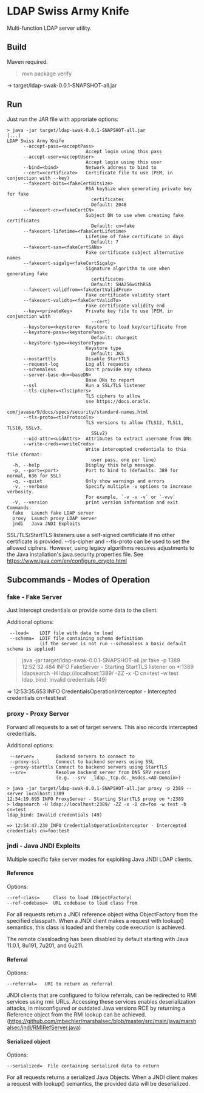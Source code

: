 # LDAP Swiss Army Knife

Multi-function LDAP server utility.

## Build

Maven required.
> mvn package verify

-> target/ldap-swak-0.0.1-SNAPSHOT-all.jar


## Run

Just run the JAR file with approriate options:
```
> java -jar target/ldap-swak-0.0.1-SNAPSHOT-all.jar 
[...]
LDAP Swiss Army Knife
      --accept-pass=<acceptPass>
                             Accept login using this pass
      --accept-user=<acceptUser>
                             Accept login using this user
      --bind=<bind>          Network address to bind to
      --cert=<certificate>   Certificate file to use (PEM, in conjunction with --key)
      --fakecert-bits=<fakeCertBitsize>
                             RSA keySize when generating private key for fake
                               certificates
                               Default: 2048
      --fakecert-cn=<fakeCertCN>
                             Subject DN to use when creating fake certificates
                               Default: cn=fake
      --fakecert-lifetime=<fakeCertLifetime>
                             Lifetime of fake certificate in days
                               Default: 7
      --fakecert-san=<fakeCertSANs>
                             Fake certificate subject alternative names
      --fakecert-sigalg=<fakeCertSigalg>
                             Signature algorithm to use when generating fake
                               certificates
                               Default: SHA256withRSA
      --fakecert-validfrom=<fakeCertValidFrom>
                             Fake certificate validity start
      --fakecert-validto=<fakeCertValidTo>
                             Fake certificate validity end
      --key=<privateKey>     Private key file to use (PEM, in conjunction with
                               --cert)
      --keystore=<keystore>  Keystore to load key/certificate from
      --keystore-pass=<keystorePass>
                               Default: changeit
      --keystore-type=<keystoreType>
                             Keystore type
                               Default: JKS
      --nostarttls           Disable StartTLS
      --request-log          Log all requests
      --schemaless           Don't provide any schema
      --server-base-dn=<baseDN>
                             Base DNs to report
      --ssl                  Run a SSL/TLS listener
      --tls-cipher=<tlsCiphers>
                             TLS ciphers to allow
                             see https://docs.oracle.
                               com/javase/9/docs/specs/security/standard-names.html
      --tls-proto=<tlsProtocols>
                             TLS versions to allow (TLS12, TLS11, TLS10, SSLv3,
                               SSLv2}
      --uid-attr=<uidAttrs>  Attributes to extract username from DNs
      --write-creds=<writeCreds>
                             Write intercepted credentials to this file (format:
                               user pass, one per line)
  -h, --help                 Display this help message.
  -p, --port=<port>          Port to bind to (defaults: 389 for normal, 636 for SSL)
  -q, --quiet                Only show warnings and errors
  -v, --verbose              Specify multiple -v options to increase verbosity.
                             For example, `-v -v -v` or `-vvv`
  -V, --version              print version information and exit
Commands:
  fake   Launch fake LDAP server
  proxy  Launch proxy LDAP server
  jndi   Java JNDI Exploits
```

SSL/TLS/StartTLS listeners use a self-signed certificiate if no other 
certificate is provided. --tls-cipher and --tls-proto can be used to 
set the allowed ciphers. However, using legacy algorithms requires 
adjustments to the Java installation's java.security.properties file.
See https://www.java.com/en/configure_crypto.html

## Subcommands - Modes of Operation

### fake - Fake Server
Just intercept credentials or provide some data to the client.

Additional options:
```
 --load=    LDIF file with data to load
 --schema=  LDIF file containing schema definition
            (if the server is not run --schemaless a basic default schema is applied)
```

> java -jar target/ldap-swak-0.0.1-SNAPSHOT-all.jar fake -p 1389
12:52:32.484 INFO FakeServer - Starting StartTLS listener on *:1389
> ldapsearch -H ldap://localhost:1389/ -ZZ -x -D cn=test -w test
ldap_bind: Invalid credentials (49)

=> 12:53:35.653 INFO CredentialsOperationInterceptor - Intercepted credentials cn=test:test

### proxy - Proxy Server
Forward all requests to a set of target servers. 
This also records intercepted credentials.

Additional options:
```
 --server=        Backend servers to connect to
 --proxy-ssl      Connect to backend servers using SSL
 --proxy-starttls Connect to backend servers using StartTLS
 --srv=           Resolve backend server from DNS SRV record
                  (e.g. --srv  _ldap._tcp.dc._msdcs.<AD-Domain>)
```
   
```               
> java -jar target/ldap-swak-0.0.1-SNAPSHOT-all.jar proxy -p 2389 --server localhost:1389
12:54:19.695 INFO ProxyServer - Starting StartTLS proxy on *:2389
> ldapsearch -H ldap://localhost:2389/ -ZZ -x -D cn=foo -w test -b cn=test
ldap_bind: Invalid credentials (49)

=> 12:54:47.230 INFO CredentialsOperationInterceptor - Intercepted credentials cn=foo:test
```

### jndi - Java JNDI Exploits

Multiple specific fake server modes for exploiting Java JNDI LDAP clients.
 
#### Reference

Options:
```
--ref-class=     Class to load (ObjectFactory)
--ref-codebase=  URL codebase to load class from
```

For all requests return a JNDI reference object witha ObjectFactory from 
the specified classpath. When a JNDI client makes a request with lookup() 
semantics, this class is loaded and thereby code execution is achieved.

The remote classloading has been disabled by default 
starting with Java 11.0.1, 8u191, 7u201, and 6u211.

#### Referral

Options:
```
--referral=	  URI to return as referral
```

JNDI clients that are configured to follow referrals, can be redirected to 
RMI services using rmi: URLs. Accessing these services enables deserialization 
attacks, in misconfigured or outdated Java versions RCE by returning a Reference 
object from the RMI lookup can be achieved. 
(https://github.com/mbechler/marshalsec/blob/master/src/main/java/marshalsec/jndi/RMIRefServer.java)

#### Serialized object

Options:
```
--serialized=  File containing serialized data to return
```

For all requests returns a serialized Java Objects.
When a JNDI client makes a request with lookup() semantics,
the provided data will be deserialized.
